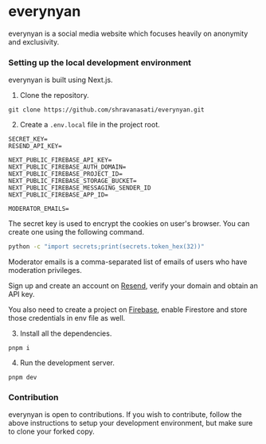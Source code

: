 # everynyan

everynyan is a social media website which focuses heavily on anonymity and exclusivity.

### Setting up the local development environment

everynyan is built using Next.js.

1. Clone the repository.

```
git clone https://github.com/shravanasati/everynyan.git
```
2. Create a `.env.local` file in the project root.

```
SECRET_KEY=
RESEND_API_KEY=

NEXT_PUBLIC_FIREBASE_API_KEY=
NEXT_PUBLIC_FIREBASE_AUTH_DOMAIN=
NEXT_PUBLIC_FIREBASE_PROJECT_ID=
NEXT_PUBLIC_FIREBASE_STORAGE_BUCKET=
NEXT_PUBLIC_FIREBASE_MESSAGING_SENDER_ID
NEXT_PUBLIC_FIREBASE_APP_ID=

MODERATOR_EMAILS=
```

The secret key is used to encrypt the cookies on user's browser. You can create one using the following command.

```sh
python -c "import secrets;print(secrets.token_hex(32))"
```

Moderator emails is a comma-separated list of emails of users who have moderation privileges.

Sign up and create an account on [Resend](https://resend.com), verify your domain and obtain an API key.

You also need to create a project on [Firebase](https://console.firebase.google.com), enable Firestore and store those credentials in env file as well.


3. Install all the dependencies.

```
pnpm i
```

4. Run the development server.

```
pnpm dev
```


### Contribution

everynyan is open to contributions. If you wish to contribute, follow the above instructions to setup your development environment, but make sure to clone your forked copy.
